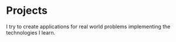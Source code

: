 # Projects
I try to create applications for real world problems implementing the technologies I learn. 
